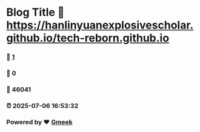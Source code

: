 # Blog Title :link: https://hanlinyuanexplosivescholar.github.io/tech-reborn.github.io 
### :page_facing_up: [1](https://hanlinyuanexplosivescholar.github.io/tech-reborn.github.io/tag.html) 
### :speech_balloon: 0 
### :hibiscus: 46041 
### :alarm_clock: 2025-07-06 16:53:32 
### Powered by :heart: [Gmeek](https://github.com/Meekdai/Gmeek)
